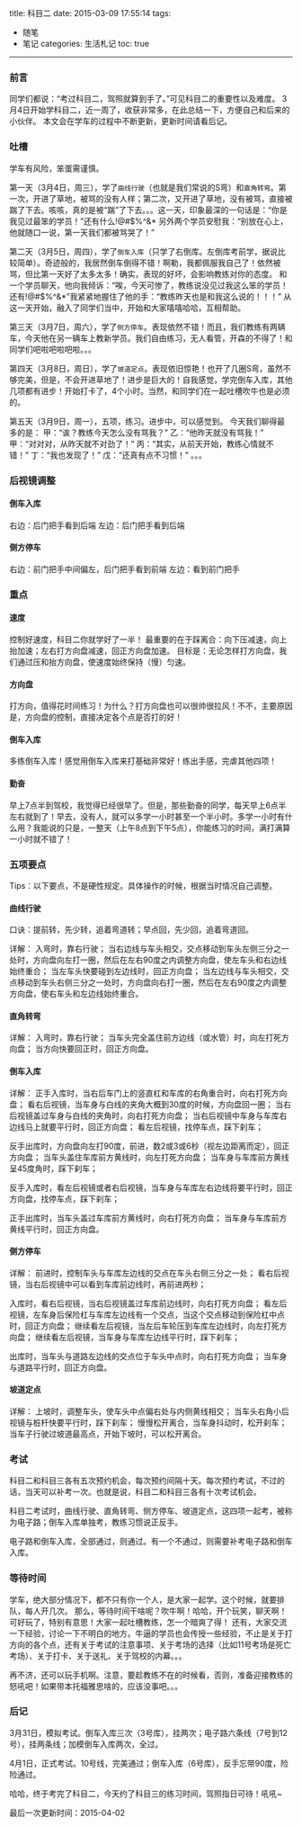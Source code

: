 title: 科目二
date: 2015-03-09 17:55:14
tags: 
- 随笔
- 笔记
categories: 生活札记
toc: true
---

### 前言
同学们都说：“考过科目二，驾照就算到手了。”可见科目二的重要性以及难度。
3月4日开始学科目二，近一周了，收获非常多，在此总结一下，方便自己和后来的小伙伴。
本文会在学车的过程中不断更新，更新时间请看后记。

### 吐槽

学车有风险，笨蛋需谨慎。

第一天（3月4日，周三），学了`曲线行驶`（也就是我们常说的S弯）和`直角转弯`。第一次，开进了草地，被骂的没有人样；第二次，又开进了草地，没有被骂，直接被踹了下去。咳咳，真的是被“踹”了下去。。。这一天，印象最深的一句话是：“你是我见过最笨的学员！”还有什么!@#$%^&*
另外两个学员安慰我：“别放在心上，他就随口一说，第一天我们都被骂哭了！”

第二天（3月5日，周四），学了`倒车入库`（只学了右倒库。左倒库考前学，据说比较简单）。奇迹般的，我居然倒车倒得不错！啊勒，我都佩服我自己了！依然被骂，但比第一天好了太多太多！确实，表现的好坏，会影响教练对你的态度。
和一个学员聊天，他向我倾诉：“唉，今天可惨了，教练说没见过我这么笨的学员！还有!@#$%^&*”我紧紧地握住了他的手：“教练昨天也是和我这么说的！！！”
从这一天开始，融入了同学们当中，开始和大家嘻嘻哈哈，互相帮助。
<!--more-->
第三天（3月7日，周六），学了`侧方停车`。表现依然不错！而且，我们教练有两辆车，今天他在另一辆车上教新学员。我们自由练习，无人看管，开森的不得了！和同学们吧啦吧啦吧啦。。。

第四天（3月8日，周日），学了`坡道定点`。表现依旧惊艳！也开了几圈S弯，虽然不够完美，但是，不会开进草地了！进步是巨大的！自我感觉，学完倒车入库，其他几项都有进步！开始打卡了，4个小时。当然，和同学们在一起吐槽吹牛也是必须的。

第五天（3月9日，周一），五项，练习。进步中，可以感觉到。
今天我们聊得最多的是：
甲：“诶？教练今天怎么没有骂我？”
乙：“他昨天就没有骂我！”
甲：“对对对，从昨天就不对劲了！”
丙：“其实，从前天开始，教练心情就不错！”
丁：“我也发现了！”
戊：“还真有点不习惯！”
。。。

### 后视镜调整
#### 倒车入库
右边：后门把手看到后端
左边：后门把手看到后端

#### 侧方停车
右边：前门把手中间偏左，后门把手看到前端
左边：看到前门把手

### 重点
#### 速度
控制好速度，科目二你就学好了一半！
最重要的在于踩离合：向下压减速，向上抬加速；左右打方向盘减速，回正方向盘加速。
目标是：无论怎样打方向盘，我们通过压和抬方向盘，使速度始终保持（慢）匀速。

#### 方向盘
打方向，值得花时间练习！为什么？打方向盘也可以很帅很拉风！不不，主要原因是，方向盘的控制，直接决定各个点是否打的好！

#### 倒车入库
多练倒车入库！感觉用倒车入库来打基础非常好！练出手感，完虐其他四项！

#### 勤奋
早上7点半到驾校，我觉得已经很早了。但是，那些勤奋的同学，每天早上6点半左右就到了！早去，没有人，就可以多学一小时甚至一个半小时。多学一小时有什么用？我能说的只是，一整天（上午8点到下午5点），你能练习的时间，满打满算一小时就不错了！

### 五项要点
Tips：以下要点，不是硬性规定。具体操作的时候，根据当时情况自己调整。

#### 曲线行驶
口诀：提前转，先少转，追着弯道转；早点回，先少回，追着弯道回。

详解：
入弯时，靠右行驶；
当右边线与车头相交，交点移动到车头左侧三分之一处时，方向盘向左打一圈，然后在左右90度之内调整方向盘，使左车头和右边线始终重合；
当左车头快要碰到左边线时，回正方向盘；
当左边线与车头相交，交点移动到车头右侧三分之一处时，方向盘向右打一圈，然后在左右90度之内调整方向盘，使右车头和左边线始终重合。


#### 直角转弯
详解：
入弯时，靠右行驶；
当车头完全盖住前方边线（或水管）时，向左打死方向盘；
当方向快要回正时，回正方向盘。

#### 倒车入库
详解：
正手入库时，当右后车门上的竖直杠和车库的右角重合时，向右打死方向盘；
看右后视镜，当车身与白线的夹角大概到30度的时候，方向盘回一圈；
当右后视镜盖过车身与白线的夹角时，向右打死方向盘；
当右后视镜中车身与车库右边线马上就要平行时，回正方向盘；
看左后视镜，找停车点，踩下刹车；

反手出库时，方向盘向左打90度，前进，数2或3或6秒（视左边距离而定），回正方向盘；
当车头盖住车库前方黄线时，向左打死方向盘；
当车身与车库前方黄线呈45度角时，踩下刹车；

反手入库时，看左后视镜或者右后视镜，当车身与车库左右边线将要平行时，回正方向盘，找停车点，踩下刹车；

正手出库时，当车头盖过车库前方黄线时，向右打死方向盘；
当车身与车库前方黄线平行时，回正方向盘。

#### 侧方停车
详解：
前进时，控制车头与车库左边线的交点在车头右侧三分之一处；
看右后视镜，当右后视镜中可以看到车库前边线时，再前进两秒；

入库时，看右后视镜，当右后视镜盖过车库前边线时，向右打死方向盘；
看左后视镜，左车身后保险杠与车库左边线有一个交点，当这个交点移动到保险杠中点时，回正方向盘；
继续看左后视镜，当左后车轮压到车库左边线时，向左打死方向盘；
继续看左后视镜，当车身与车库左边线平行时，踩下刹车；

出库时，当车头与道路左边线的交点位于车头中点时，向右打死方向盘；
当车身与道路平行时，回正方向盘。

#### 坡道定点
详解：
上坡时，调整车头，使车头中点偏右处与内侧黄线相交；
当车头右角小后视镜与桩杆快要平行时，踩下刹车；
慢慢松开离合，当车身抖动时，松开刹车；
当车子行驶过坡道最高点，开始下坡时，可以松开离合。

### 考试
科目二和科目三各有五次预约机会，每次预约间隔十天。每次预约考试，不过的话，当天可以补考一次。也就是说，科目二和科目三各有十次考试机会。

科目二考试时，曲线行驶、直角转弯、侧方停车、坡道定点，这四项一起考，被称为电子路；倒车入库单独考，教练习惯说正反手。

电子路和倒车入库，全部通过，则通过。有一个不通过，则需要补考电子路和倒车入库。



### 等待时间
学车，绝大部分情况下，都不只有你一个人，是大家一起学。这个时候，就要排队，每人开几次。
那么，等待时间干啥呢？吹牛啊！哈哈，开个玩笑，聊天啊！可好玩了，特别有意思！大家一起吐槽教练，怎一个暗爽了得！
还有，大家交流一下经验，讨论一下不明白的地方。牛逼的学员也会传授一些经验，不止是关于打方向的各个点，还有关于考试的注意事项、关于考场的选择（比如11号考场是死亡考场）、关于打卡、关于送礼、关于驾校的内幕。。。

再不济，还可以玩手机啊。注意，要趁教练不在的时候看，否则，准备迎接教练的怒吼吧！如果带本托福雅思啥的，应该没事吧。。。

### 后记
3月31日，模拟考试。倒车入库三次（3号库），挂两次；电子路六条线（7号到12号），挂两条线；加模倒车入库两次，全过。

4月1日，正式考试。10号线，完美通过；倒车入库（6号库），反手忘带90度，险险通过。

哈哈，终于考完了科目二，今天约了科目三的练习时间，驾照指日可待！吼吼~

最后一次更新时间：2015-04-02
